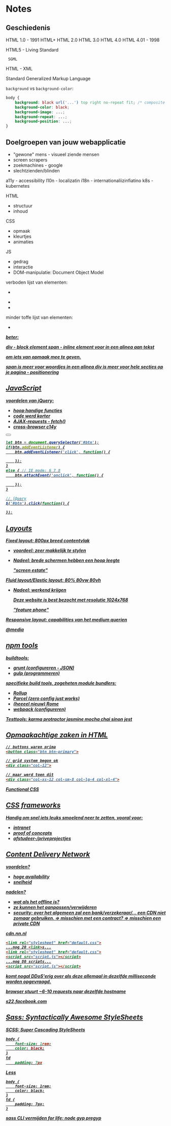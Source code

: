 # Notes

## Geschiedenis

HTML 1.0 - 1991
HTML+
HTML 2.0
HTML 3.0
HTML 4.0
HTML 4.01 - 1998

HTML5 - Living Standard

     SGML
HTML   -  XML

Standard Generalized Markup Language

<element attribute="value">

`background` vs `background-color`:

```css
body {
	background: black url('...') top right no-repeat fit; /* composite */
	background-color: black;
	background-image: ...;
	background-repeat: ...;
	background-position: ...;
}
```

## Doelgroepen van jouw webapplicatie

- "gewone" mens - visueel ziende mensen
- screen scrapers
- zoekmachines - google
- slechtzienden/blinden

a11y - accessibility
l10n - localizatin
i18n - internationaliizinfiatino
k8s - kubernetes



HTML
- structuur
- inhoud

CSS
- opmaak
- kleurtjes
- animaties

JS
- gedrag
- interactie
- DOM-manipulatie:  Document Object Model



verboden lijst van elementen:
- <center>
- <font>
- <blink>

minder toffe lijst van elementen:
- <b> <i> <u>

beter:
<strong> <em>


div - block element
span - inline element voor in een alinea aan tekst

om iets van opmaak mee te geven.

span is meer voor woordjes in een alinea
div is meer voor hele secties op je pagina - positionering

## JavaScript

voordelen van jQuery:
- hoop handige functies
- code werd korter
- AJAX-requests   - fetch()
- cross-browser c14y

<button id="btn"></button>


```js
let btn = document.querySelector('#btn');
if(btn.addEventListener) {
	btn.addEventListener('click', function() {

	});
}
else { // IE mode: 6 7 8
	btn.attachEvent('onclick', function() {

	});
}

// jQuery
$('#btn').click(function() {

});
```

## Layouts

Fixed layout: 800px breed contentvlak
- voordeel: zeer makkelijk te stylen
- Nadeel: brede schermen hebben een hoop leegte

  "screen estate"

Fluid layout/Elastic layout: 80%  80vw  80vh
- Nadeel: werkend krijgen


	Deze website is best bezocht met resolutie 1024x768

	"feature phone"



Responsive layout: capabilities van het medium querien

@media
<link media="">

## npm tools

buildtools:
- grunt (configureren - JSON)
- gulp  (programmeren)

specifieke build tools, zogeheten module bundlers:
- Rollup
- Parcel (zero config just works)
- (heeeel nieuw) Rome
- webpack (configureren)

Testtools: karma protractor jasmine mocha chai sinon jest

## Opmaakachtige zaken in HTML

```html
// buttons waren prima
<button class="btn btn-primary">

// grid system begon ok
<div class="col-12">

// maar werd toen dit
<div class="col-xs-12 col-sm-8 col-lg-4 col-xl-4">
```

Functional CSS

## CSS frameworks

Handig om snel iets leuks smoelend neer te zetten, vooral voor:

- intranet
- proof of concepts
- afstudeer-/priveprojectjes

## Content Delivery Network

voordelen?
- hoge availability
- snelheid

nadelen?
- wat als het offline is?
- ze kunnen het aanpassen/verwijderen
- security: over het algemeen zal een bank/verzekeraar/... een CDN niet zomaar gebruiken.
  => misschien met een contract?
  => misschien een private CDN

cdn.nn.nl



```html
<link rel="stylesheet" href="default.css">
...nog 20 <link>s...
<link rel="stylesheet" href="default.css">
<script src="script.js"></script>
...nog 80 scripts...
<script src="script.js"></script>
```

komt nogal DDoS'erig over als deze allemaal in dezelfde milliseconde worden opgevraagd.

browser stuurt ~6-10 requests naar dezelfde hostname

s22.facebook.com

## Sass: Syntactically Awesome StyleSheets

SCSS: Super Cascading StyleSheets


```sass
body {
	font-size: 1rem;
	color: black;
}
td
	padding: 7px
```

Less
```less
body {
	font-size: 1rem;
	color: black;
}
td {
	padding: 7px;
}
```

sass CLI
vermijden for life: node gyp  pregyp



























